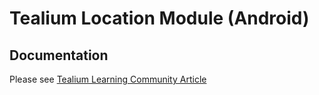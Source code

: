 # Tealium Location Module (Android)

## Documentation
Please see [Tealium Learning Community Article]()